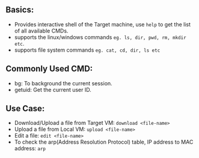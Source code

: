 ## Basics: 
- Provides interactive shell of the Target machine, use `help` to get the list of all available CMDs.
- supports the linux/windows commands `eg. ls, dir, pwd, rm, mkdir etc`.
- supports file system commands `eg. cat, cd, dir, ls etc`

## Commonly Used CMD:
- bg: To background the current session.
- getuid: Get the current user ID.

## Use Case:
- Download/Upload a file from Target VM: `download <file-name>`
- Upload a file from Local VM: `upload <file-name>`
- Edit a file: `edit <file-name>`
- To check the arp(Address Resolution Protocol) table, IP address to MAC address: `arp`
